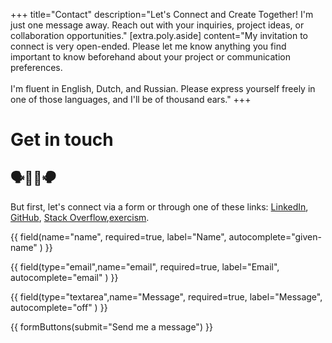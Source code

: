 +++
title="Contact"
description="Let's Connect and Create Together! I'm just one message away. Reach out with your inquiries, project ideas, or collaboration opportunities."
[extra.poly.aside]
content="My invitation to connect is very open-ended. Please let me know anything you find important to know beforehand about your project or communication preferences. <br/><br/> I'm fluent in English, Dutch, and Russian. Please express yourself freely in one of those languages, and I'll be of thousand ears."
+++

# Get in touch

## 🗣👂🏽<span style="display: inline-block;transform: scale(-1, 1);">🗣</span>

But first, let's connect via a form or through one of these links: <a href="https://www.linkedin.com/in/anvlkv" target="_blank">LinkedIn</a>, <a href="https://github.com/anvlkv" target="_blank">GitHub</a>, <a href="https://stackoverflow.com/users/1774187/anvlkv" target="_blank">Stack Overflow</a>,<a href="https://exercism.org/profiles/anvlkv" target="_blank">exercism</a>.


<form ata-netlify="true" method="POST" name="contact"
  action="/contact-success/">
  
  {{ field(name="name", required=true, label="Name", autocomplete="given-name" ) }}

  {{ field(type="email",name="email", required=true, label="Email", autocomplete="email" ) }}
  
  {{ field(type="textarea",name="Message", required=true, label="Message", autocomplete="off" ) }}

  {{ formButtons(submit="Send me a message") }}

</form>
